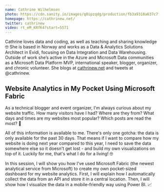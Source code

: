 ```yaml
---
name: Cathrine Wilhelmsen
photo: https://cdn.sanity.io/images/q0ipzqdg/production/fb3a9318a637c7fefcfc6830807827bf59d3f76b-1080x1080.png
homepage: https://cathrinew.net/
twitter: cathrinew
video: rt_eM_KRfK4?start=5571
---
```


Cathrine loves data and coding, as well as teaching and sharing knowledge 🤓 She is based in Norway and works as a Data & Analytics Solutions Architect in Evidi, focusing on Data Integration and Data Warehousing. Outside of work she’s active in the Azure and Microsoft Data communities as a Microsoft Data Platform MVP, international speaker, blogger, organizer, and chronic volunteer. She blogs at [cathrinew.net](https://cathrinew.net/) and tweets at @cathrinew.

## Website Analytics in My Pocket Using Microsoft Fabric

As a technical blogger and event organizer, I'm always curious about my website traffic. How many visitors have I had? Where are they from? What days and times are my websites most popular? Which posts are read the most? 🤔

All of this information is available to me. There's only one gotcha: the data is only available for the past 30 days. That means if I want to compare how my website is doing next year compared to this year, I need to save the data somewhere else so it doesn't get lost - and build my own visualizations on top of it. Luckily for me, that's what I do for a living! 🤓

In this session, I will show you how I've used Microsoft Fabric (the newest analytical service from Microsoft) to create my own pocket-sized dashboard for my website analytics. First, I will explain how I automatically collect the data from an API and store it in a central location. Then, I will show how I visualize the data in a mobile-friendly way using Power BI. 📈
